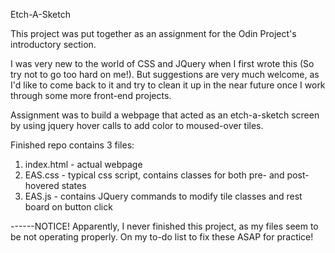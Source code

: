 Etch-A-Sketch

This project was put together as an assignment for the Odin Project's introductory section.

I was very new to the world of CSS and JQuery when I first wrote this (So try not to go too hard on me!). But suggestions are very much welcome, as I'd like to come back to it and try to clean it up in the near future once I work through some more front-end projects.

Assignment was to build a webpage that acted as an etch-a-sketch screen by using jquery hover calls to add color to moused-over tiles.

Finished repo contains 3 files:

1. index.html - actual webpage
2. EAS.css - typical css script, contains classes for both pre- and post-hovered states
3. EAS.js - contains JQuery commands to modify tile classes and rest board on button click


------NOTICE!
Apparently, I never finished this project, as my files seem to be not operating properly. On my to-do list to fix these ASAP for practice!